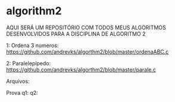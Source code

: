# algorithm2
AQUI SERÁ UM REPOSITÓRIO COM TODOS MEUS ALGORITMOS DESENVOLVIDOS PARA A DISCIPLINA DE ALGORITMO 2


1: Ordena 3 numeros: https://github.com/andrevks/algorthm2/blob/master/ordenaABC.c

2: Paralelepípedo: https://github.com/andrevks/algorthm2/blob/master/parale.c







Arquivos:


Prova
q1:
q2:
